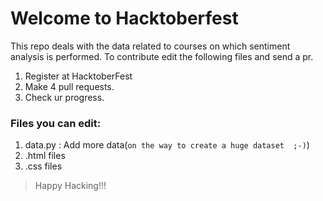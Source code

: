 
# Welcome to Hacktoberfest
This repo deals with the data related to courses on which sentiment analysis is performed.
To contribute edit the following files and send a pr.

1. Register at HacktoberFest
2. Make 4 pull requests.
3. Check ur progress.


### Files you can edit:
1. data.py : Add more data(`on the way to create a huge dataset  ;-)`)
2. .html files
3. .css files

> Happy Hacking!!!
